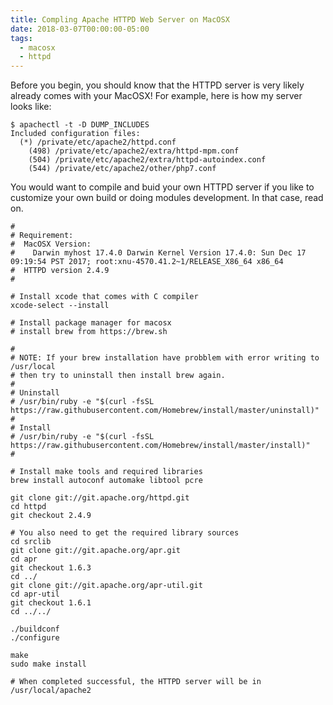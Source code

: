 ```yaml
---
title: Compling Apache HTTPD Web Server on MacOSX
date: 2018-03-07T00:00:00-05:00
tags:
  - macosx
  - httpd
---
```


Before you begin, you should know that the HTTPD server is very likely
already comes with your MacOSX! For example, here is how my server looks
like:

    $ apachectl -t -D DUMP_INCLUDES
    Included configuration files:
      (*) /private/etc/apache2/httpd.conf
        (498) /private/etc/apache2/extra/httpd-mpm.conf
        (504) /private/etc/apache2/extra/httpd-autoindex.conf
        (544) /private/etc/apache2/other/php7.conf

You would want to compile and buid your own HTTPD server if you like to
customize your own build or doing modules development. In that case,
read on.

    #
    # Requirement:
    #  MacOSX Version:
    #    Darwin myhost 17.4.0 Darwin Kernel Version 17.4.0: Sun Dec 17 09:19:54 PST 2017; root:xnu-4570.41.2~1/RELEASE_X86_64 x86_64
    #  HTTPD version 2.4.9
    #

    # Install xcode that comes with C compiler
    xcode-select --install

    # Install package manager for macosx
    # install brew from https://brew.sh

    #
    # NOTE: If your brew installation have probblem with error writing to /usr/local
    # then try to uninstall then install brew again.
    #
    # Uninstall
    # /usr/bin/ruby -e "$(curl -fsSL https://raw.githubusercontent.com/Homebrew/install/master/uninstall)"
    #
    # Install
    # /usr/bin/ruby -e "$(curl -fsSL https://raw.githubusercontent.com/Homebrew/install/master/install)"
    #

    # Install make tools and required libraries
    brew install autoconf automake libtool pcre

    git clone git://git.apache.org/httpd.git
    cd httpd
    git checkout 2.4.9

    # You also need to get the required library sources
    cd srclib
    git clone git://git.apache.org/apr.git
    cd apr
    git checkout 1.6.3
    cd ../
    git clone git://git.apache.org/apr-util.git
    cd apr-util
    git checkout 1.6.1
    cd ../../

    ./buildconf
    ./configure

    make
    sudo make install

    # When completed successful, the HTTPD server will be in /usr/local/apache2
